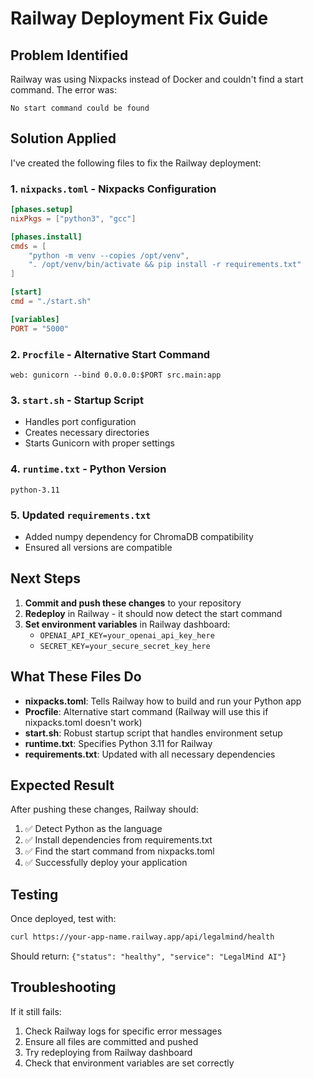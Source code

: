 # Railway Deployment Fix Guide

## Problem Identified
Railway was using Nixpacks instead of Docker and couldn't find a start command. The error was:
```
No start command could be found
```

## Solution Applied

I've created the following files to fix the Railway deployment:

### 1. `nixpacks.toml` - Nixpacks Configuration
```toml
[phases.setup]
nixPkgs = ["python3", "gcc"]

[phases.install]
cmds = [
    "python -m venv --copies /opt/venv",
    ". /opt/venv/bin/activate && pip install -r requirements.txt"
]

[start]
cmd = "./start.sh"

[variables]
PORT = "5000"
```

### 2. `Procfile` - Alternative Start Command
```
web: gunicorn --bind 0.0.0.0:$PORT src.main:app
```

### 3. `start.sh` - Startup Script
- Handles port configuration
- Creates necessary directories
- Starts Gunicorn with proper settings

### 4. `runtime.txt` - Python Version
```
python-3.11
```

### 5. Updated `requirements.txt`
- Added numpy dependency for ChromaDB compatibility
- Ensured all versions are compatible

## Next Steps

1. **Commit and push these changes** to your repository
2. **Redeploy** in Railway - it should now detect the start command
3. **Set environment variables** in Railway dashboard:
   - `OPENAI_API_KEY=your_openai_api_key_here`
   - `SECRET_KEY=your_secure_secret_key_here`

## What These Files Do

- **nixpacks.toml**: Tells Railway how to build and run your Python app
- **Procfile**: Alternative start command (Railway will use this if nixpacks.toml doesn't work)
- **start.sh**: Robust startup script that handles environment setup
- **runtime.txt**: Specifies Python 3.11 for Railway
- **requirements.txt**: Updated with all necessary dependencies

## Expected Result

After pushing these changes, Railway should:
1. ✅ Detect Python as the language
2. ✅ Install dependencies from requirements.txt
3. ✅ Find the start command from nixpacks.toml
4. ✅ Successfully deploy your application

## Testing

Once deployed, test with:
```bash
curl https://your-app-name.railway.app/api/legalmind/health
```

Should return: `{"status": "healthy", "service": "LegalMind AI"}`

## Troubleshooting

If it still fails:
1. Check Railway logs for specific error messages
2. Ensure all files are committed and pushed
3. Try redeploying from Railway dashboard
4. Check that environment variables are set correctly
